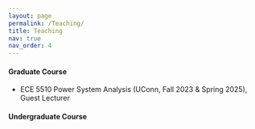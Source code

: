 ```yaml
---
layout: page
permalink: /Teaching/
title: Teaching
nav: true
nav_order: 4
---
```


<h4>Graduate Course</h4>
<ul>
  <li>ECE 5510 Power System Analysis (UConn, Fall 2023 & Spring 2025), Guest Lecturer</li>
</ul>

<h4>Undergraduate Course</h4>



